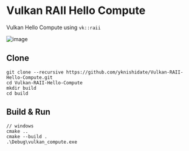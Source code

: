 # Vulkan RAII Hello Compute

Vulkan Hello Compute using `vk::raii`

![image](https://user-images.githubusercontent.com/30839669/160408789-50d84e68-13b1-4552-b2f9-7a28336c219e.png)

## Clone

```
git clone --recursive https://github.com/yknishidate/Vulkan-RAII-Hello-Compute.git
cd Vulkan-RAII-Hello-Compute
mkdir build
cd build
```

## Build & Run

```
// windows
cmake ..
cmake --build .
.\Debug\vulkan_compute.exe
```

